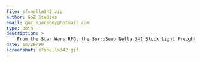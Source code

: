 ```yaml
---
file: sfsnella342.zip
author: GoZ Studios
email: goz_spaceboy@hotmail.com
type: both
description: >
    From the Star Wars RPG, the SorroSuub Nella 342 Stock Light Freighter, an old design still used in the outer rim.
date: 10/29/99
screenshot: sfsnella342.gif
---
```

